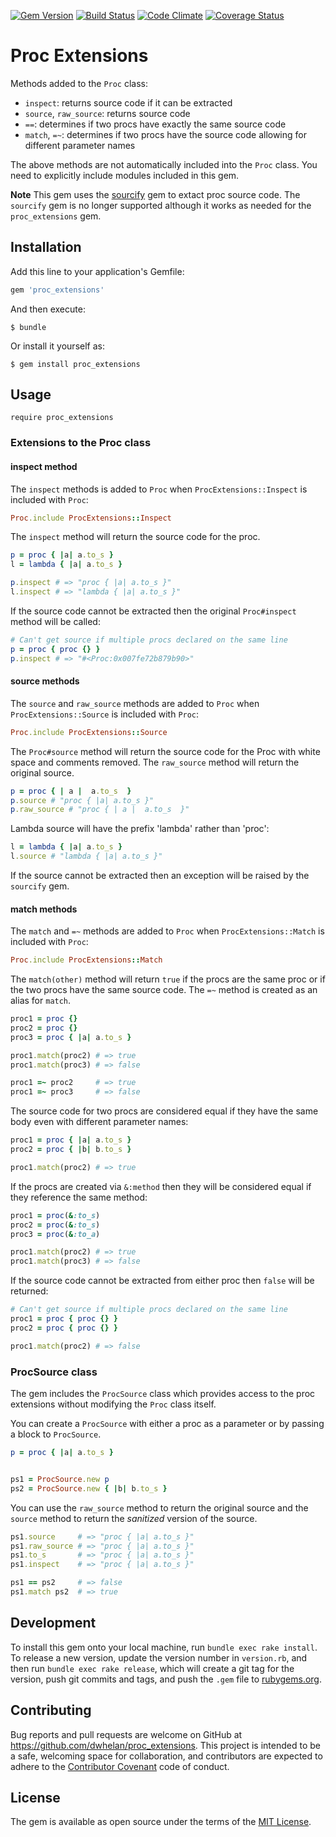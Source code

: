 [![Gem Version](https://badge.fury.io/rb/proc_extensions.png)](http://badge.fury.io/rb/proc_extensions)
[![Build Status](https://travis-ci.org/dwhelan/proc_extensions.png?branch=master)](https://travis-ci.org/dwhelan/proc_extensions)
[![Code Climate](https://codeclimate.com/github/dwhelan/proc_extensions/badges/gpa.svg)](https://codeclimate.com/github/dwhelan/proc_extensions)
[![Coverage Status](https://coveralls.io/repos/dwhelan/proc_extensions/badge.svg?branch=master&service=github)](https://coveralls.io/github/dwhelan/proc_extensions?branch=master)

# Proc Extensions

Methods added to the `Proc` class:
 * `inspect`: returns source code if it can be extracted
 * `source`, `raw_source`: returns source code
 * `==`: determines if two procs have exactly the same source code
 * `match`, `=~`: determines if two procs have the source code allowing for different parameter names

The above methods are not automatically included into the `Proc` class.
You need to explicitly include modules included in this gem.

**Note** This gem uses the [sourcify](https://github.com/ngty/sourcify) gem to extact proc source code. The `sourcify` gem
is no longer supported although it works as needed for the `proc_extensions` gem.

## Installation

Add this line to your application's Gemfile:

```ruby
gem 'proc_extensions'
```

And then execute:

    $ bundle

Or install it yourself as:

    $ gem install proc_extensions

## Usage

```
require proc_extensions
```

### Extensions to the Proc class

#### inspect method

The ```inspect``` methods is added to ```Proc``` when ```ProcExtensions::Inspect``` is included with ```Proc```:

```ruby
Proc.include ProcExtensions::Inspect
```

The ```inspect``` method will return the source code for the proc.

```ruby
p = proc { |a| a.to_s }
l = lambda { |a| a.to_s }

p.inspect # => "proc { |a| a.to_s }"
l.inspect # => "lambda { |a| a.to_s }"
```

If the source code cannot be extracted then the original ```Proc#inspect``` method will be called:

```ruby
# Can't get source if multiple procs declared on the same line
p = proc { proc {} }
p.inspect # => "#<Proc:0x007fe72b879b90>"
```

#### source methods

The ```source``` and ```raw_source``` methods are added to ```Proc``` when ```ProcExtensions::Source``` is included with ```Proc```:

```ruby
Proc.include ProcExtensions::Source
```

The ```Proc#source``` method will return the source code for the Proc with
white space and comments removed. The ```raw_source``` method will return the original source.

```ruby
p = proc { | a |  a.to_s  }
p.source # "proc { |a| a.to_s }"
p.raw_source # "proc { | a |  a.to_s  }"
```
Lambda source will have the prefix 'lambda' rather than 'proc':

```ruby
l = lambda { |a| a.to_s }
l.source # "lambda { |a| a.to_s }"
```

If the source cannot be extracted then an exception will be raised by the ```sourcify``` gem.

#### match methods

The ```match``` and ```=~``` methods are added to ```Proc``` when ```ProcExtensions::Match``` is included with ```Proc```:

```ruby
Proc.include ProcExtensions::Match
```

The ```match(other)``` method will return ```true``` if the procs are the same proc or
if the two procs have the same source code. The ```=~``` method is created as an alias for ```match```.

```ruby
proc1 = proc {}
proc2 = proc {}
proc3 = proc { |a| a.to_s }

proc1.match(proc2) # => true
proc1.match(proc3) # => false

proc1 =~ proc2     # => true
proc1 =~ proc3     # => false
```

The source code for two procs are considered equal if they have the same body
even with different parameter names:

```ruby
proc1 = proc { |a| a.to_s }
proc2 = proc { |b| b.to_s }

proc1.match(proc2) # => true
```

If the procs are created via `&:method` then they will
be considered equal if they reference the same method:

```ruby
proc1 = proc(&:to_s)
proc2 = proc(&:to_s)
proc3 = proc(&:to_a)

proc1.match(proc2) # => true
proc1.match(proc3) # => false
```

If the source code cannot be extracted from either proc then ```false``` will be returned:

```ruby
# Can't get source if multiple procs declared on the same line
proc1 = proc { proc {} }
proc2 = proc { proc {} }

proc1.match(proc2) # => false
```

### ProcSource class

The gem includes the ```ProcSource``` class which provides
access to the proc extensions without modifying the ```Proc``` class itself.

You can create a ```ProcSource``` with either a proc as a parameter or by passing a block to ```ProcSource```.

```ruby
p = proc { |a| a.to_s }


ps1 = ProcSource.new p
ps2 = ProcSource.new { |b| b.to_s }
```

You can use the ```raw_source``` method to return the original source and
the  ```source``` method to return the *sanitized* version of the source.

```ruby
ps1.source     # => "proc { |a| a.to_s }"
ps1.raw_source # => "proc { |a| a.to_s }"
ps1.to_s       # => "proc { |a| a.to_s }"
ps1.inspect    # => "proc { |a| a.to_s }"

ps1 == ps2     # => false
ps1.match ps2  # => true
```

## Development

To install this gem onto your local machine, run `bundle exec rake install`. To release a new version, update the version number in `version.rb`, and then run `bundle exec rake release`, which will create a git tag for the version, push git commits and tags, and push the `.gem` file to [rubygems.org](https://rubygems.org).

## Contributing

Bug reports and pull requests are welcome on GitHub at https://github.com/dwhelan/proc_extensions.
This project is intended to be a safe, welcoming space for collaboration, 
and contributors are expected to adhere to the [Contributor Covenant](contributor-covenant.org) 
code of conduct.

## License

The gem is available as open source under the terms of the [MIT License](http://opensource.org/licenses/MIT).
